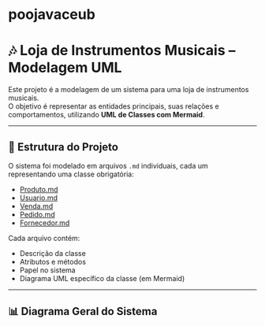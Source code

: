 # poojavaceub
# 🎶 Loja de Instrumentos Musicais – Modelagem UML

Este projeto é a modelagem de um sistema para uma loja de instrumentos musicais.  
O objetivo é representar as entidades principais, suas relações e comportamentos, utilizando **UML de Classes com Mermaid**.

---

## 📌 Estrutura do Projeto

O sistema foi modelado em arquivos `.md` individuais, cada um representando uma classe obrigatória:

- [Produto.md](./LucasGabriel-Instrumentos.md)  
- [Usuario.md](./file.md)  
- [Venda.md](./Duda-Venda.md)  
- [Pedido.md](./Fellipe.md)  
- [Fornecedor.md](./Fornecedor.md)  

Cada arquivo contém:
- Descrição da classe  
- Atributos e métodos  
- Papel no sistema  
- Diagrama UML específico da classe (em Mermaid)

---

## 📊 Diagrama Geral do Sistema
